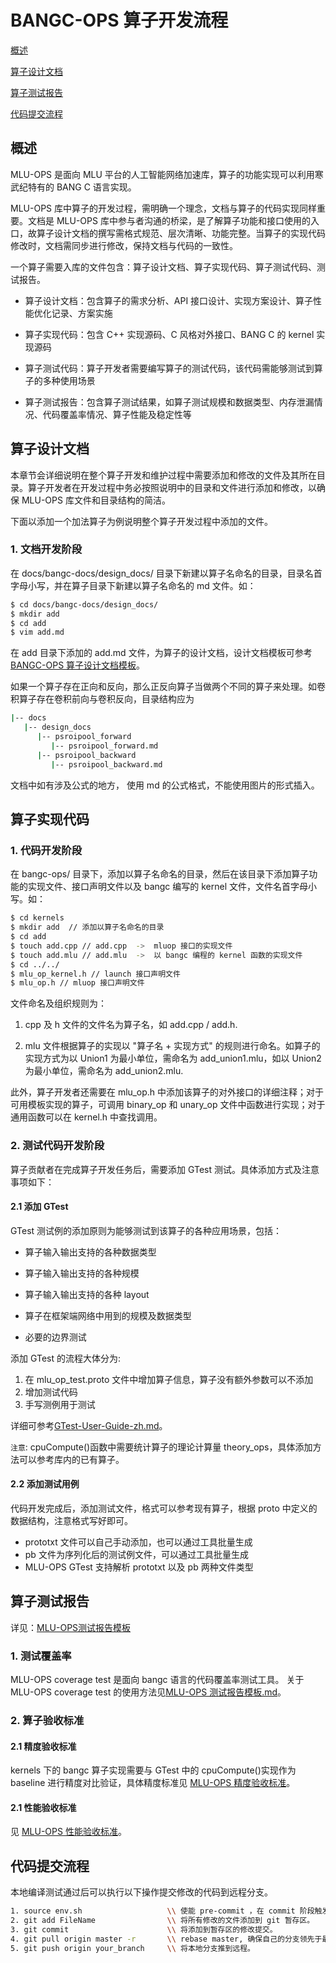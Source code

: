 # BANGC-OPS 算子开发流程

[概述](./BANGC-OPS-Operator-Development-Process.md#概述)

[算子设计文档](./BANGC-OPS-Operator-Development-Process.md#算子设计文档)

[算子测试报告](./BANGC-OPS-Operator-Development-Process.md#算子测试报告)

[代码提交流程](./BANGC-OPS-Operator-Development-Process.md#代码提交流程)

## 概述

MLU-OPS 是面向 MLU 平台的人工智能网络加速库，算子的功能实现可以利用寒武纪特有的 BANG C 语言实现。

MLU-OPS 库中算子的开发过程，需明确一个理念，文档与算子的代码实现同样重要。文档是 MLU-OPS 库中参与者沟通的桥梁，是了解算子功能和接口使用的入口，故算子设计文档的撰写需格式规范、层次清晰、功能完整。当算子的实现代码修改时，文档需同步进行修改，保持文档与代码的一致性。

一个算子需要入库的文件包含：算子设计文档、算子实现代码、算子测试代码、测试报告。

- 算子设计文档：包含算子的需求分析、API 接口设计、实现方案设计、算子性能优化记录、方案实施

- 算子实现代码：包含 C++ 实现源码、C 风格对外接口、BANG C 的 kernel 实现源码

- 算子测试代码：算子开发者需要编写算子的测试代码，该代码需能够测试到算子的多种使用场景

- 算子测试报告：包含算子测试结果，如算子测试规模和数据类型、内存泄漏情况、代码覆盖率情况、算子性能及稳定性等

## 算子设计文档

本章节会详细说明在整个算子开发和维护过程中需要添加和修改的文件及其所在目录。算子开发者在开发过程中务必按照说明中的目录和文件进行添加和修改，以确保 MLU-OPS 库文件和目录结构的简洁。

下面以添加一个加法算子为例说明整个算子开发过程中添加的文件。

### 1. 文档开发阶段

在 docs/bangc-docs/design_docs/ 目录下新建以算子名命名的目录，目录名首字母小写，并在算子目录下新建以算子名命名的 md 文件。如：

```bash
$ cd docs/bangc-docs/design_docs/
$ mkdir add
$ cd add
$ vim add.md
```

在 add 目录下添加的 add.md 文件，为算子的设计文档，设计文档模板可参考[BANGC-OPS 算子设计文档模板](./BANGC-OPS-Operator-Design-Doc-Template.md)。

如果一个算子存在正向和反向，那么正反向算子当做两个不同的算子来处理。如卷积算子存在卷积前向与卷积反向，目录结构应为

```bash
|-- docs
   |-- design_docs
      |-- psroipool_forward
         |-- psroipool_forward.md
      |-- psroipool_backward
         |-- psroipool_backward.md
```

文档中如有涉及公式的地方， 使用 md 的公式格式，不能使用图片的形式插入。

## 算子实现代码

### 1. 代码开发阶段

在 bangc-ops/ 目录下，添加以算子名命名的目录，然后在该目录下添加算子功能的实现文件、接口声明文件以及 bangc 编写的 kernel 文件，文件名首字母小写。如：

```bash
$ cd kernels
$ mkdir add  // 添加以算子名命名的目录
$ cd add
$ touch add.cpp // add.cpp  ->  mluop 接口的实现文件
$ touch add.mlu // add.mlu  ->  以 bangc 编程的 kernel 函数的实现文件
$ cd ../../
$ mlu_op_kernel.h // launch 接口声明文件
$ mlu_op.h // mluop 接口声明文件
```

文件命名及组织规则为：

1. cpp 及 h 文件的文件名为算子名，如 add.cpp / add.h.

2. mlu 文件根据算子的实现以 "算子名 + 实现方式" 的规则进行命名。如算子的实现方式为以 Union1 为最小单位，需命名为 add_union1.mlu，如以 Union2 为最小单位，需命名为 add_union2.mlu.

此外，算子开发者还需要在 mlu_op.h 中添加该算子的对外接口的详细注释；对于可用模板实现的算子，可调用 binary_op 和 unary_op 文件中函数进行实现；对于通用函数可以在 kernel.h 中查找调用。

### 2. 测试代码开发阶段

算子贡献者在完成算子开发任务后，需要添加 GTest 测试。具体添加方式及注意事项如下：

#### 2.1 添加 GTest

GTest 测试例的添加原则为能够测试到该算子的各种应用场景，包括：

- 算子输入输出支持的各种数据类型

- 算子输入输出支持的各种规模

- 算子输入输出支持的各种 layout

- 算子在框架端网络中用到的规模及数据类型

- 必要的边界测试

添加 GTest 的流程大体分为:

1. 在 mlu_op_test.proto 文件中增加算子信息，算子没有额外参数可以不添加
2. 增加测试代码
3. 手写测例用于测试

详细可参考[GTest-User-Guide-zh.md](../GTest-User-Guide-zh.md)。

`注意`: cpuCompute()函数中需要统计算子的理论计算量 theory_ops，具体添加方法可以参考库内的已有算子。

#### 2.2 添加测试用例

代码开发完成后，添加测试文件，格式可以参考现有算子，根据 proto 中定义的数据结构，注意格式写好即可。

  - prototxt 文件可以自己手动添加，也可以通过工具批量生成
  - pb 文件为序列化后的测试例文件，可以通过工具批量生成
  - MLU-OPS GTest 支持解析 prototxt 以及 pb 两种文件类型 

## 算子测试报告

详见：[MLU-OPS测试报告模板](../MLU-OPS-Test-Report-Template.md)

### 1. 测试覆盖率

MLU-OPS coverage test 是面向 bangc 语言的代码覆盖率测试工具。
关于 MLU-OPS coverage test 的使用方法见[MLU-OPS 测试报告模板.md](../MLU-OPS-Test-Report-Template.md)。

### 2. 算子验收标准

#### 2.1 精度验收标准

kernels 下的 bangc 算子实现需要与 GTest 中的 cpuCompute()实现作为 baseline 进行精度对比验证，具体精度标准见 [MLU-OPS 精度验收标准](../MLU-OPS-Accuracy-Acceptance-Standard.md)。

#### 2.1 性能验收标准

见 [MLU-OPS 性能验收标准](../MLU-OPS-Performance-Acceptance-Standard.md)。

## 代码提交流程

本地编译测试通过后可以执行以下操作提交修改的代码到远程分支。

```bash
1. source env.sh                   \\ 使能 pre-commit ，在 commit 阶段触发代码格式检查。
2. git add FileName                \\ 将所有修改的文件添加到 git 暂存区。
3. git commit                      \\ 将添加到暂存区的修改提交。
4. git pull origin master -r       \\ rebase master, 确保自己的分支领先于最新 master 分支。
5. git push origin your_branch     \\ 将本地分支推到远程。
```
